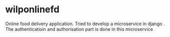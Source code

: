 # wilponlinefd
Online food delivery application. Tried to develop a microservice in django . The authenticatioin and authorisation part is done in this microservice
